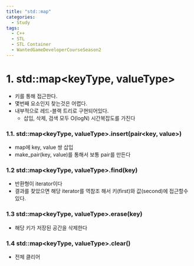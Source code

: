 ```yaml
---
title: "std::map"
categories:
  - Study
tags:
  - C++
  - STL
  - STL Container
  - WantedGameDeveloperCourseSeason2
---
```


# 1. std::map\<keyType, valueType\>
- 키를 통해 접근한다.
- 몇번째 요소인지 찾는것은 어렵다.
- 내부적으로 레드-블랙 트리로 구현되어있다.
	- 삽입, 삭제, 검색 모두 O(logN) 시간복잡도를 가진다

### 1.1. std::map\<keyType, valueType\>.insert(pair\<key, value\>)
- map에 key, value 쌍 삽입
- make_pair(key, value)를 통해서 보통 pair를 만든다

### 1.2 std::map\<keyType, valueType\>.find(key)
- 반환형이 iterator이다
- 결과를 찾았으면 해당 iterator를 역참조 해서 키(first)와 값(second)에 접근할수 있다.

### 1.3 std::map\<keyType, valueType\>.erase(key)
- 해당 키가 저장된 공간을 삭제한다

### 1.4 std::map\<keyType, valueType\>.clear()
- 전체 클리어